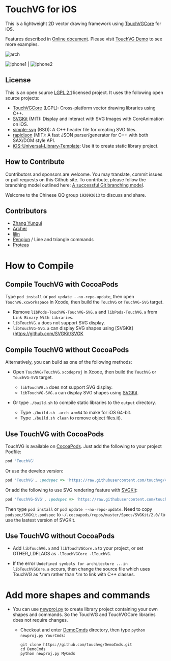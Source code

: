 # TouchVG for iOS

This is a lightweight 2D vector drawing framework using [TouchVGCore](https://github.com/touchvg/vgcore) for iOS.

Features described in [Online document](http://touchvg.github.io). Please visit [TouchVG Demo](https://github.com/touchvg/vgios-demo) to see more examples.

![arch](http://touchvg.github.io/images/arch.svg)

![iphone1](http://touchvg.github.io/images/iphone1.png) | ![iphone2](http://touchvg.github.io/images/iphone2.png)

## License

This is an open source [LGPL 2.1](LICENSE.md) licensed project. It uses the following open source projects:

- [TouchVGCore](https://github.com/touchvg/vgcore) (LGPL): Cross-platform vector drawing libraries using C++.
- [SVGKit](https://github.com/SVGKit/SVGKit) (MIT): Display and interact with SVG Images with CoreAnimation on iOS.
- [simple-svg](http://code.google.com/p/simple-svg) (BSD): A C++ header file for creating SVG files.
- [rapidjson](https://github.com/Kanma/rapidjson) (MIT): A fast JSON parser/generator for C++ with both SAX/DOM style API.
- [iOS-Universal-Library-Template](https://github.com/michaeltyson/iOS-Universal-Library-Template): Use it to create static library project.

## How to Contribute

Contributors and sponsors are welcome. You may translate, commit issues or pull requests on this Github site.
To contribute, please follow the branching model outlined here: [A successful Git branching model](http://nvie.com/posts/a-successful-git-branching-model/).

Welcome to the Chinese QQ group `192093613` to discuss and share.

## Contributors

- [Zhang Yungui](https://github.com/rhcad)
- [Archer](https://github.com/a7ch3r)
- [ljlin](https://github.com/ljlin)
- [Pengjun](https://github.com/pengjun) / Line and triangle commands
- [Proteas](https://github.com/proteas)

# How to Compile

## Compile TouchVG with CocoaPods

Type `pod install` or `pod update --no-repo-update`, then open `TouchVG.xcworkspace` in Xcode, then build the `TouchVG` or `TouchVG-SVG` target.

  - Remove `libPods-TouchVG-TouchVG-SVG.a` and `libPods-TouchVG.a` from `Link Binary With Libraries`.
  - `libTouchVG.a` does not support SVG display.
  - `libTouchVG-SVG.a` can display SVG shapes using [SVGKit](https://github.com/SVGKit/SVGK

## Compile TouchVG without CocoaPods

Alternatively, you can build as one of the following methods:

- Open `TouchVG/TouchVG.xcodeproj` in Xcode, then build the `TouchVG` or `TouchVG-SVG` target.

   - `libTouchVG.a` does not support SVG display.
   - `libTouchVG-SVG.a` can display SVG shapes using [SVGKit](https://github.com/SVGKit/SVGKit).

- Or type `./build.sh` to compile static libraries to the `output` directory.
  - Type `./build.sh -arch arm64` to make for iOS 64-bit.
  - Type `./build.sh clean` to remove object files.it).

## Use TouchVG with CocoaPods

TouchVG is available on [CocoaPods](http://cocoapods.org). Just add the following to your project Podfile:

```ruby
pod 'TouchVG'
```

Or use the develop version:

```ruby
pod 'TouchVG', :podspec => 'https://raw.githubusercontent.com/touchvg/vgios/develop/podspec/TouchVG.podspec'
```

Or add the following to use SVG rendering feature with [SVGKit](https://github.com/SVGKit/SVGKit):

```ruby
pod 'TouchVG-SVG', :podspec => 'https://raw.githubusercontent.com/touchvg/vgios/develop/podspec/TouchVG-SVG.podspec'
```

Then type `pod install` or `pod update --no-repo-update`. Need to copy `podspec/SVGKit.podspec` to `~/.cocoapods/repos/master/Specs/SVGKit/2.0/` to use the lastest version of SVGKit.

## Use TouchVG without CocoaPods

- Add `libTouchVG.a` and `libTouchVGCore.a` to your project, or set OTHER_LDFLAGS as `-lTouchVGCore -lTouchVG`.

- If the error `Undefined symbols for architecture ...in libTouchVGCore.a` occurs, then change the source file which uses TouchVG as *.mm rather than *.m to link with C++ classes.

# Add more shapes and commands

- You can use [newproj.py](https://github.com/touchvg/DemoCmds/blob/master/newproj.py) to create library project containing your own shapes and commands. So the TouchVG and TouchVGCore libraries does not require changes.

  - Checkout and enter [DemoCmds](https://github.com/touchvg/DemoCmds) directory, then type `python newproj.py YourCmds`:

     ```shell
     git clone https://github.com/touchvg/DemoCmds.git
     cd DemoCmds
     python newproj.py MyCmds
     ```
